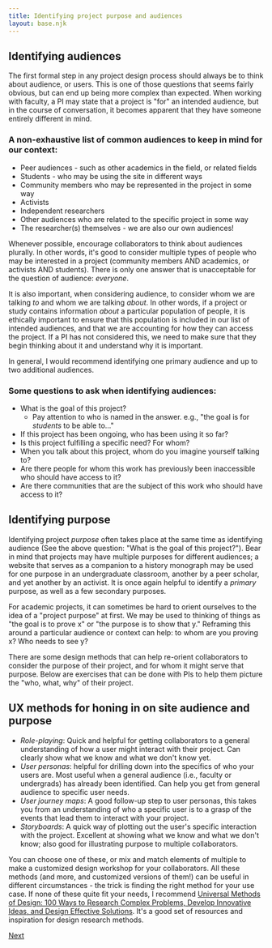 ```yaml
---
title: Identifying project purpose and audiences
layout: base.njk
---
```


## Identifying audiences

The first formal step in any project design process should always be to think about audience, or users. This is one of those questions that seems fairly obvious, but can end up being more complex than expected. When working with faculty, a PI may state that a project is "for" an intended audience, but in the course of conversation, it becomes apparent that they have someone entirely different in mind. 

### A non-exhaustive list of common audiences to keep in mind for our context:
- Peer audiences - such as other academics in the field, or related fields
- Students - who may be using the site in different ways
- Community members who may be represented in the project in some way
- Activists
- Independent researchers
- Other audiences who are related to the specific project in some way
- The researcher(s) themselves - we are also our own audiences!

Whenever possible, encourage collaborators to think about audiences plurally. In other words, it's good to consider multiple types of people who may be interested in a project (community members AND academics, or activists AND students). There is only one answer that is unacceptable for the question of audience: _everyone_.

It is also important, when considering audience, to consider whom we are talking _to_ and whom we are talking _about_. In other words, if a project or study contains information _about_ a particular population of people, it is ethically important to ensure that this population is included in our list of intended audiences, and that we are accounting for how they can access the project. If a PI has not considered this, we need to make sure that they begin thinking about it and understand why it is important.

In general, I would recommend identifying one primary audience and up to two additional audiences. 

### Some questions to ask when identifying audiences:
- What is the goal of this project?
	- Pay attention to who is named in the answer. e.g., "the goal is for _students_ to be able to..."
- If this project has been ongoing, who has been using it so far?
- Is this project fulfilling a specific need? For whom?
- When you talk about this project, whom do you imagine yourself talking to?
- Are there people for whom this work has previously been inaccessible who should have access to it?
- Are there communities that are the subject of this work who should have access to it?

## Identifying purpose

Identifying project _purpose_ often takes place at the same time as identifying audience (See the above question: "What is the goal of this project?"). Bear in mind that projects may have multiple purposes for different audiences; a website that serves as a companion to a history monograph may be used for one purpose in an undergraduate classroom, another by a peer scholar, and yet another by an activist. It is once again helpful to identify a _primary_ purpose, as well as a few secondary purposes.

For academic projects, it can sometimes be hard to orient ourselves to the idea of a "project purpose" at first. We may be used to thinking of things as "the goal is to prove x" or "the purpose is to show that y." Reframing this around a particular audience or context can help: to whom are you proving x? Who needs to see y?

There are some design methods that can help re-orient collaborators to consider the purpose of their project, and for whom it might serve that purpose. Below are exercises that can be done with PIs to help them picture the "who, what, why" of their project.

## UX methods for honing in on site audience and purpose
- _Role-playing_: Quick and helpful for getting collaborators to a general understanding of how a user might interact with their project. Can clearly show what we know and what we don't know yet.
- _User personas_: helpful for drilling down into the specifics of who your users are. Most useful when a general audience (i.e., faculty or undergrads) has already been identified. Can help you get from general audience to specific user needs.
- _User journey maps_: A good follow-up step to user personas, this takes you from an understanding of who a specific user is to a grasp of the events that lead them to interact with your project.
- _Storyboards_: A quick way of plotting out the user's specific interaction with the project. Excellent at showing what we know and what we don't know; also good for illustrating purpose to multiple collaborators.

You can choose one of these, or mix and match elements of multiple to make a customized design workshop for your collaborators. All these methods (and more, and customized versions of them!) can be useful in different circumstances - the trick is finding the right method for your use case. If none of these quite fit your needs, I recommend [Universal Methods of Design: 100 Ways to Research Complex Problems, Develop Innovative Ideas, and Design Effective Solutions](https://franklin.library.upenn.edu/catalog/FRANKLIN_9977059134203681). It's a good set of resources and inspiration for design research methods.


[Next](/ux-resources/prototyping)